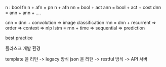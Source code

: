 n : bool fn
n + afn = pn
n + afn
nn = bool + act
ann = bool + act + cost
dnn = ann + ann + ....

cnn = dnn + convolution => image classification
rnn = dnn + recurrent => order => context => nlp
lstm = rnn + time => sequential => prediction

best practice

플라스크 개발 환경

template 을 리턴 -> legacy 방식
json 을 리턴 -> restful 방식 -> API 서버